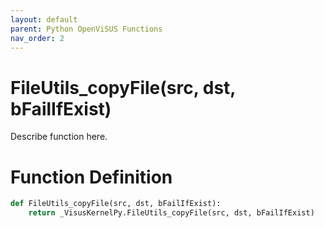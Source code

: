 ```yaml
---
layout: default
parent: Python OpenViSUS Functions
nav_order: 2
---
```


# FileUtils_copyFile(src, dst, bFailIfExist)

Describe function here.

# Function Definition

```python
def FileUtils_copyFile(src, dst, bFailIfExist):
    return _VisusKernelPy.FileUtils_copyFile(src, dst, bFailIfExist)

```